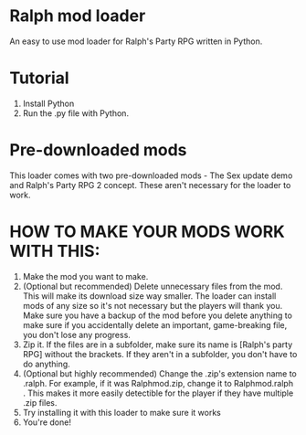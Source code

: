 # Ralph mod loader
 An easy to use mod loader for Ralph's Party RPG written in Python.

# Tutorial
 1. Install Python
 2. Run the .py file with Python.

# Pre-downloaded mods
 This loader comes with two pre-downloaded mods - The Sex update demo and Ralph's Party RPG 2 concept. These aren't necessary for the loader to work.

# HOW TO MAKE YOUR MODS WORK WITH THIS:
 1. Make the mod you want to make.
 2. (Optional but recommended) Delete unnecessary files from the mod. This will make its download size way smaller. The loader can install mods of any size so it's not necessary but the players will thank you. Make sure you have a backup of the mod before you delete anything to make sure if you accidentally delete an important, game-breaking file, you don't lose any progress.
 3. Zip it. If the files are in a subfolder, make sure its name is [Ralph's party RPG] without the brackets. If they aren't in a subfolder, you don't have to do anything.
 4. (Optional but highly recommended) Change the .zip's extension name to .ralph. For example, if it was Ralphmod.zip, change it to Ralphmod.ralph . This makes it more easily detectible for the player if they have multiple .zip files.
 5. Try installing it with this loader to make sure it works
 6. You're done!
